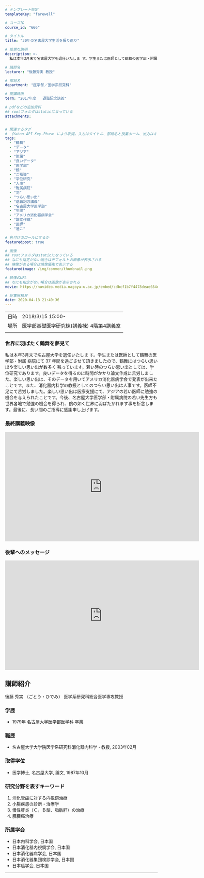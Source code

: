 ```yaml
---
# テンプレート指定
templateKey: "farewell"

# コースID
course_id: "666"

# タイトル
title: "30年の名古屋大学生活を振り返り"

# 簡単な説明
description: >-
  私は本年3月末で名古屋大学を退任いたしま す。学生または医師として鶴舞の医学部・附属 病院にて 37 年間を過ごさせて頂きましたので、鶴舞にはつらい思い出や楽しい思い出が数多く 残っています。若い時のつらい思い出としては、学位研究であります。良いデータを得るのに時間がかかり論文作成に苦労しました。楽しい思い出は、そのデータを用いてアメリカ消化器病学会で発表が出来たことです。 ....

# 講師名
lecturer: "後藤秀実 教授"

# 部局名
department: "医学部／医学系研究科"

# 開講時限
term: "2017年度	退職記念講義"

# pdfなどの追加資料
## rootフォルダはstaticになっている
attachments:


# 関連するタグ
# （Yahoo API Key-Phase により取得。入力はタイトル、部局名と授業ホーム、出力はキーフレーズ（tags））
tags:
  - "鶴舞"
  - "データ"
  - "アジア"
  - "附属"
  - "良いデータ"
  - "医学部"
  - "鶴"
  - "ご指導"
  - "学位研究"
  - "人事"
  - "附属病院"
  - "羽"
  - "つらい思い出"
  - "退職記念講義"
  - "名古屋大学医学部"
  - "年間"
  - "アメリカ消化器病学会"
  - "論文作成"
  - "医師"
  - "過こ"

# 色付けのロールにするか
featuredpost: true

# 画像
## rootフォルダはstaticになっている
## なにも指定がない場合はデフォルトの画像が表示される
## 映像がある場合は映像優先で表示する
featuredimage: /img/common/thumbnail.png

# 映像のURL
## なにも指定がない場合は画像が表示される
movie: https://nuvideo.media.nagoya-u.ac.jp/embed/cdbcf1b7f4478deae654e051b6d05013211acc9b

# 記事投稿日
date: 2020-04-18 21:40:36
---
```


|   |   |
|---|---|
| 日時 | 2018/3/15  15:00- |
| 場所 | 医学部基礎医学研究棟(講義棟) 4階第4講義室 |
|   |   |


### 世界に羽ばたく鶴舞を夢見て
私は本年3月末で名古屋大学を退任いたしま す。学生または医師として鶴舞の医学部・附属 病院にて 37 年間を過ごさせて頂きましたので、鶴舞にはつらい思い出や楽しい思い出が数多く 残っています。若い時のつらい思い出としては、学位研究であります。良いデータを得るのに時間がかかり論文作成に苦労しました。楽しい思い出は、そのデータを用いてアメリカ消化器病学会で発表が出来たことです。また、消化器内科学の教授としてのつらい思い出は人事です。医師不足にて苦労しました。楽しい思い出は医療支援にて、アジアの若い医師に勉強の機会を与えられたことです。今後、名古屋大学医学部・附属病院の若い先生方も世界各地で勉強の機会を得られ、鶴の如く世界に羽ばたかれます事を祈念します。最後に、長い間のご指導に感謝申し上げます。
<h3>
最終講義映像
</h3>
<iframe src="https://nuvideo.media.nagoya-u.ac.jp/embed/cdbcf1b7f4478deae654e051b6d05013211acc9b" width="640" height="360" frameborder="0" allowfullscreen></iframe>


<h3>
後輩へのメッセージ
</h3>
<iframe src="https://nuvideo.media.nagoya-u.ac.jp/embed/c699752b3e812dacc242ef888a99d6d7cb27ee7b" width="640" height="360" frameborder="0" allowfullscreen></iframe>



## 講師紹介
後藤 秀実 （ごとう・ひでみ） 医学系研究科総合医学専攻教授

### 学歴
* 1979年 名古屋大学医学部医学科 卒業

### 職歴
* 名古屋大学大学院医学系研究科消化器内科学・教授, 2003年02月

### 取得学位
* 医学博士, 名古屋大学, 論文, 1987年10月

### 研究分野を表すキーワード
1. 消化管癌に対する内視鏡治療
2. 小腸疾患の診断・治療学
3. 慢性肝炎（Ｃ，Ｂ型、脂肪肝）の治療
4. 膵臓癌治療

### 所属学会
* 日本内科学会, 日本国
* 日本消化器内視鏡学会, 日本国
* 日本消化器病学会, 日本国
* 日本消化器集団検診学会, 日本国
* 日本癌学会, 日本国



-----